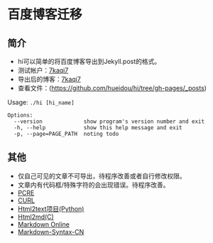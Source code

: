百度博客迁移
==========

简介
---
* hi可以简单的将百度博客导出到Jekyll.post的格式。
* 测试帐户：[7kaqi7](http://hi.baidu.com/7kaqi7/)
* 导出后的博客：[7kaqi7](http://hueidou.github.com/hi/)
* 查看文件：(https://github.com/hueidou/hi/tree/gh-pages/_posts)

Usage: `./hi [hi_name]`

    Options:
      --version             show program's version number and exit
      -h, --help            show this help message and exit
      -p, --page=PAGE_PATH	noting todo

其他
---
* 仅自己可见的文章不可导出，待程序改善或者自行修改权限。
* 文章内有代码框/特殊字符的会出现错误。待程序改善。
* [PCRE](http://www.pcre.org/)
* [CURL](http://curl.haxx.se/)
* [Html2text项目(Python)](http://github.com/aaronsw/html2text/)
* [Html2md(C)](https://github.com/hueidou/html2md/)
* [Markdown Online](http://joncom.be/experiments/markdown-editor/edit/)
* [Markdown-Syntax-CN](https://gitcafe.com/riku/Markdown-Syntax-CN/blob/master/syntax.md)